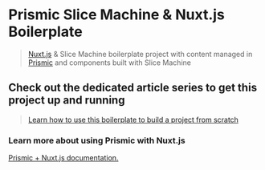 # Prismic Slice Machine & Nuxt.js Boilerplate
> [Nuxt.js](https://nuxtjs.org/) & Slice Machine boilerplate project with content managed in [Prismic](https://prismic.io) and components built with Slice Machine

## Check out the dedicated article series to get this project up and running
> [Learn how to use this boilerplate to build a project from scratch](https://prismic.io/docs/technologies/tutorial-series-introduction-nuxtjs)

### Learn more about using Prismic with Nuxt.js

[Prismic + Nuxt.js documentation.](https://prismic.io/docs/technologies/nuxtjs)
